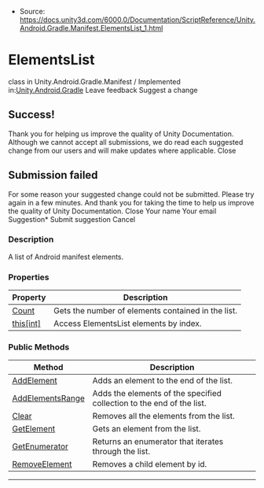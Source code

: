* Source: https://docs.unity3d.com/6000.0/Documentation/ScriptReference/Unity.Android.Gradle.Manifest.ElementsList_1.html

# ElementsList<T0>
class in Unity.Android.Gradle.Manifest
/
Implemented in:[Unity.Android.Gradle](https://docs.unity3d.com/6000.0/Documentation/ScriptReference/Unity.Android.Gradle.html)
Leave feedback
Suggest a change
## Success!
Thank you for helping us improve the quality of Unity Documentation. Although we cannot accept all submissions, we do read each suggested change from our users and will make updates where applicable.
Close
## Submission failed
For some reason your suggested change could not be submitted. Please <a>try again</a> in a few minutes. And thank you for taking the time to help us improve the quality of Unity Documentation.
Close
Your name Your email Suggestion* Submit suggestion
Cancel
### Description
A list of Android manifest elements.
### Properties
Property | Description  
---|---  
[Count](https://docs.unity3d.com/6000.0/Documentation/ScriptReference/Unity.Android.Gradle.Manifest.ElementsList_1.Count.html) | Gets the number of elements contained in the list.  
[this[int]](https://docs.unity3d.com/6000.0/Documentation/ScriptReference/Unity.Android.Gradle.Manifest.ElementsList_1.Index_operator.html) | Access ElementsList elements by index.  
### Public Methods
Method | Description  
---|---  
[AddElement](https://docs.unity3d.com/6000.0/Documentation/ScriptReference/Unity.Android.Gradle.Manifest.ElementsList_1.AddElement.html) | Adds an element to the end of the list.  
[AddElementsRange](https://docs.unity3d.com/6000.0/Documentation/ScriptReference/Unity.Android.Gradle.Manifest.ElementsList_1.AddElementsRange.html) | Adds the elements of the specified collection to the end of the list.  
[Clear](https://docs.unity3d.com/6000.0/Documentation/ScriptReference/Unity.Android.Gradle.Manifest.ElementsList_1.Clear.html) | Removes all the elements from the list.  
[GetElement](https://docs.unity3d.com/6000.0/Documentation/ScriptReference/Unity.Android.Gradle.Manifest.ElementsList_1.GetElement.html) | Gets an element from the list.  
[GetEnumerator](https://docs.unity3d.com/6000.0/Documentation/ScriptReference/Unity.Android.Gradle.Manifest.ElementsList_1.GetEnumerator.html) | Returns an enumerator that iterates through the list.  
[RemoveElement](https://docs.unity3d.com/6000.0/Documentation/ScriptReference/Unity.Android.Gradle.Manifest.ElementsList_1.RemoveElement.html) | Removes a child element by id.  
* * *
